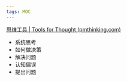 ```yaml
---
tags: MOC
---
```


[思维工具 | Tools for Thought (pmthinking.com)](https://index.pmthinking.com/Tools-for-Thought-08234893d878497d94c4651102fb1aeb)

- 系统思考
- 如何做决策
- 解决问题
- 认知偏误
- 提出问题
